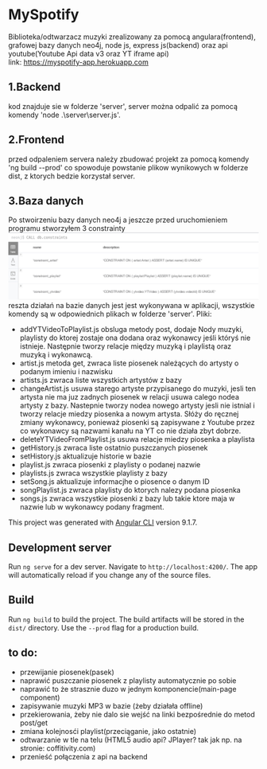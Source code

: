 # MySpotify
Biblioteka/odtwarzacz muzyki zrealizowany za pomocą angulara(frontend), grafowej bazy danych neo4j, node js, express js(backend) oraz api youtube(Youtube Api data v3 oraz YT iframe api)  
link: https://myspotify-app.herokuapp.com

## 1.Backend
kod znajduje sie w folderze 'server', server można odpalić za pomocą komendy 'node .\server\server.js'.
## 2.Frontend 
przed odpaleniem servera należy zbudować projekt za pomocą komendy 'ng build --prod' co spowoduje powstanie plikow wynikowych w folderze dist, z ktorych bedzie korzystał server.
## 3.Baza danych
Po stwoirzeniu bazy danych neo4j a jeszcze przed uruchomieniem programu stworzyłem 3 constrainty
![constrainty screen](constrainty.PNG)
reszta działań na bazie danych jest jest wykonywana w aplikacji, wszystkie komendy są w odpowiednich plikach w folderze 'server'. Pliki:
- addYTVideoToPlaylist.js obsluga metody post, dodaje Nody muzyki, playlisty do ktorej zostaje ona dodana oraz wykonawcy jeśli któryś nie istnieje. Następnie tworzy relacje między muzyką i playlistą oraz muzyką i wykonawcą.
- artist.js metoda get, zwraca liste piosenek należących do artysty o podanym imieniu i nazwisku
- artists.js zwraca liste wszystkich artystów z bazy
- changeArtist.js usuwa starego artyste przypisanego do muzyki, jesli ten artysta nie ma juz zadnych piosenek w relacji usuwa calego nodea artysty z bazy. Nastepnie tworzy nodea nowego artysty jesli nie istnial i tworzy relacje miedzy piosenka a nowym artysta. Słóży do ręcznej zmiany wykonawcy, ponieważ piosenki są zapisywane z Youtube przez co wykonawcy są nazwami kanału na YT co nie działa zbyt dobrze.
- deleteYTVideoFromPlaylist.js usuwa relacje miedzy piosenka a playlista
- getHistory.js zwraca liste ostatnio puszczanych piosenek
- setHistory.js aktualizuje historie w bazie
- playlist.js zwraca piosenki z playlisty o podanej nazwie
- playlists.js zwraca wszystkie playlisty z bazy
- setSong.js aktualizuje informacjhe o piosence o danym ID
- songPlaylist.js zwraca playlisty do ktorych nalezy podana piosenka
- songs.js zwraca wszystkie piosenki z bazy lub takie ktore maja w nazwie lub w wykonawcy podany fragment.

This project was generated with [Angular CLI](https://github.com/angular/angular-cli) version 9.1.7.
## Development server
Run `ng serve` for a dev server. Navigate to `http://localhost:4200/`. The app will automatically reload if you change any of the source files.
## Build
Run `ng build` to build the project. The build artifacts will be stored in the `dist/` directory. Use the `--prod` flag for a production build.

## to do:
- przewijanie piosenek(pasek)
- naprawić puszczanie piosenek z playlisty automatycznie po sobie
- naprawić to że strasznie duzo w jednym komponencie(main-page component)
- zapisywanie muzyki MP3 w bazie (żeby działała offline)
- przekierowania, żeby nie dalo sie wejść na linki bezpośrednie do metod post/get
- zmiana kolejnosći playlist(przeciąganie, jako ostatnie)
- odtwarzanie w tle na telu (HTML5 audio api? JPlayer? tak jak np. na stronie: coffitivity.com)
- przenieść połączenia z api na backend
